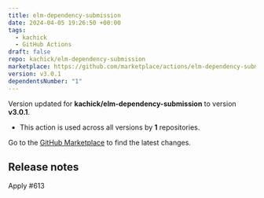 ```yaml
---
title: elm-dependency-submission
date: 2024-04-05 19:26:50 +00:00
tags:
  - kachick
  - GitHub Actions
draft: false
repo: kachick/elm-dependency-submission
marketplace: https://github.com/marketplace/actions/elm-dependency-submission
version: v3.0.1
dependentsNumber: "1"
---
```



Version updated for **kachick/elm-dependency-submission** to version **v3.0.1**.
- This action is used across all versions by **1** repositories.

Go to the [GitHub Marketplace](https://github.com/marketplace/actions/elm-dependency-submission) to find the latest changes.

## Release notes

Apply #613
